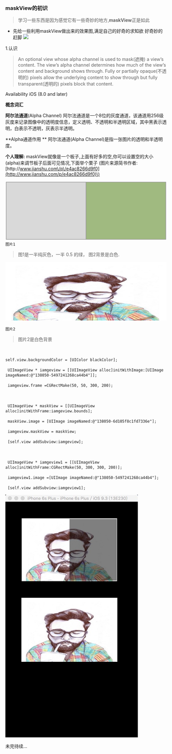 
### maskView的初识

> 学习一些东西是因为感觉它有一些奇妙的地方,**maskView**正是如此

* 先给一些利用maskView做出来的效果图,满足自己的好奇的求知欲  好奇妙的赶脚
  ![](http://files.jb51.net/file_images/article/201608/2016812144516295.gif?2016712144619)

1.认识

> An optional view whose alpha channel is used to mask\(遮掩\) a view’s content.
> The view’s alpha channel determines how much of the view’s content and background shows through. Fully or partially opaque\(不透明的\) pixels allow the underlying content to show through but fully transparent\(透明的\) pixels block that content.

Availability
iOS \(8.0 and later\)

**概念词汇**

**阿尔法通道**\(Alpha Channel\) 阿尔法通道是一个8位的灰度通道，该通道用256级灰度来记录图像中的透明度信息，定义透明、不透明和半透明区域，其中黑表示透明，白表示不透明，灰表示半透明。

**Alpha通道作用 **
阿尔法通道\(Alpha Channel\)是指一张图片的透明和半透明度。

**个人理解:**
maskView就像是一个板子,上面有好多的空,你可以设置空的大小\(alpha\)来调节板子后面可见情况,下面举个栗子 \(图片来源简书作者:[http:\/\/www.jianshu.com\/p\/e4ac8266d9f0](http://www.jianshu.com/p/e4ac8266d9f0)\)

![](/assets/138050-6d105f8c1fd7336e.png)`图片1`

> 图1是一半纯灰色，一半 0.5 的绿， 图2背景是白色.

![](/assets/138050-5497241268ca44b4.png)

```图片2```


> 图片2是白色背景





```objc


self.view.backgroundColor = [UIColor blackColor];

 UIImageView * iamgeview = [[UIImageView alloc]initWithImage:[UIImage imageNamed:@"138050-5497241268ca44b4"]];

 iamgeview.frame =CGRectMake(50, 50, 300, 200);



 UIImageView * maskView = [[UIImageView alloc]initWithFrame:iamgeview.bounds];

 maskView.image = [UIImage imageNamed:@"138050-6d105f8c1fd7336e"];

 iamgeview.maskView = maskView;

 [self.view addSubview:iamgeview];



 UIImageView * iamgeview1 = [[UIImageView alloc]initWithFrame:CGRectMake(50, 300, 300, 200)];

 iamgeview1.image =[UIImage imageNamed:@"138050-5497241268ca44b4"];

 [self.view addSubview:iamgeview1];

```

![](/assets/8BA99909-A5E4-4D79-9AAB-250F44F1A2D8.png)

未完待续...